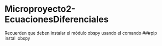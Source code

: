 # Microproyecto2-EcuacionesDiferenciales

Recuerden que deben instalar el módulo obspy usando el comando
###pip install obspy

